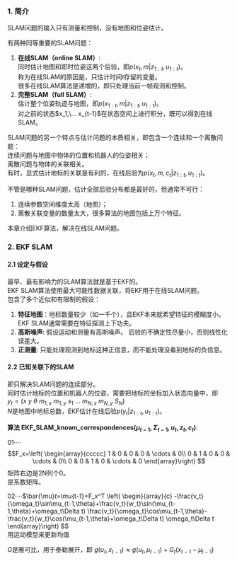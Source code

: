 ### 1. 简介

SLAM问题的输入只有测量和控制，没有地图和位姿估计。

有两种同等重要的SLAM问题：  
1. **在线SLAM（online SLAM）**:   
    同时估计地图和即时位姿这两个后验，即$p(x_t,m|z_{1:t},u_{1:t})$。  
    称为在线SLAM的原因是，只估计时间$t$存留的变量。  
    很多在线SLAM算法是递增的，即只处理当前一帧观测和控制。  
2. **完整SLAM（full SLAM）**:   
    估计整个位姿轨迹与地图，即$p(x_{1:t}, m| z_{1:t}, u_{1:t})$。  
    对之前的状态$x_1,\... x_{t-1}$在状态空间上进行积分，既可以得到在线SLAM。  


SLAM问题的另一个特点与估计问题的本质相关，即包含一个连续和一个离散问题：  
连续问题与地图中物体的位置和机器人的位姿相关；  
离散问题与物体的关联相关。  
有时，显式估计地标的关联是有利的，在线后验为$p(x_t,m,c_t|z_{1:t},u_{1:t})$。  

不管是哪种SLAM问题，估计全部后验分布都是最好的，但通常不可行：  
1. 连续参数空间维度太高（地图）；  
2. 离散关联变量的数量太大，很多算法的地图包括上万个特征。

本章介绍EKF算法，解决在线SLAM问题。

### 2. EKF SLAM

#### 2.1 设定与假设

最早、最有影响力的SLAM算法就是基于EKF的。  
EKF SLAM算法使用最大可能性数据关联，将EKF用于在线SLAM问题。  
包含了多个近似和有限制的假设：  
1. **特征地图**：地标数量较少（如一千个），且EKF本来就希望特征的模糊度小。
EKF SLAM通常需要在特征探测上下功夫。  
2. **高斯噪声**: 假设运动和测量有高斯噪声。
后验的不确定性尽量小，否则线性化误差大。
3. **正测量**: 只能处理观测到地标这种正信息，而不能处理没看到地标的负信息。

#### 2.2 已知关联下的SLAM

即只解决SLAM问题的连续部分。  
同时估计地标的位置和机器人的位姿，需要把地标的坐标加入状态向量中，即  
$y_t=(x\ y\ \theta\ m_{1,x}\ m_{1,y}\ s_1\ ...\ m_{N,x}\ m_{N,y}\ S_N)$  
$N$是地图中地标总数，EKF估计在线后验$p(y_t|z_{1:t}, u_{1:t})$。

**算法 EKF_SLAM_known_correspondences($\mu_{t-1}, \Sigma_{t-1}, u_t, z_t, c_t$)**:  

01····$$F_x=\left( \begin{array}{ccccc}
    1 & 0 & 0 & 0 & \cdots & 0\\
    0 & 1 & 0 & 0 & \cdots & 0\\
    0 & 0 & 1 & 0 & \cdots & 0
  \end{array}\right) $$
矩阵右边是2N列个0。  
是系数矩阵。  

02····$\bar{\mu}_t=\mu_{t-1}+F_x^T \left( \begin}{array}{c}
    -\frac{v_t}{\omega_t}\sin\mu_{t-1,\theta}+\frac{v_t}{w_t}\sin(\mu_{t-1,\theta}+\omega_t\Delta t)
    \frac{v_t}{\omega_t}\cos\mu_{t-1,\theta}-\frac{v_t}{w_t}\cos(\mu_{t-1,\theta}+\omega_t\Delta t)
    \omega_t\Delta t
  \end{array}\right) $$  
用运动模型来更新均值


$G$是雅可比，用于泰勒展开，即
$g(u_t, x_{t-1})\approx g(u_t, \mu_{t-1})+G_t(x_{t-1}-\mu_{t-1})$
